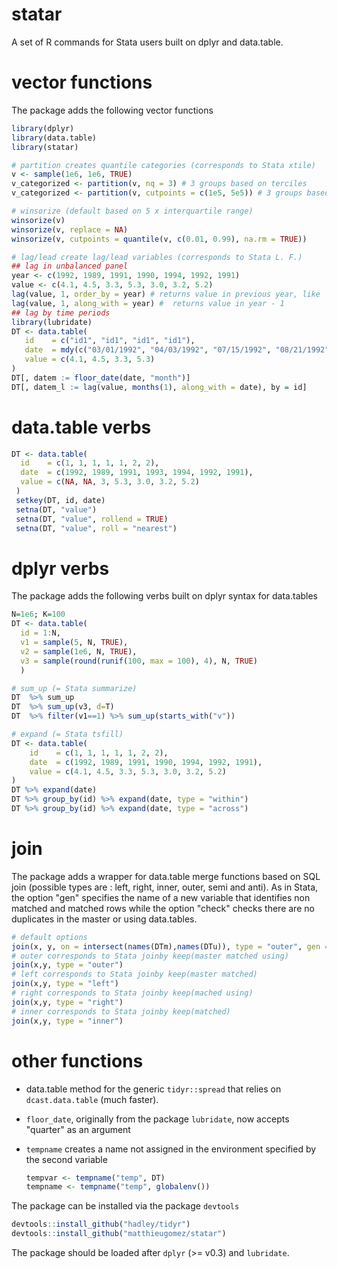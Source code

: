 statar
======

A set of R commands for Stata users built on dplyr and data.table. 


# vector functions
The package adds the following vector functions
````R
library(dplyr)
library(data.table)
library(statar)

# partition creates quantile categories (corresponds to Stata xtile)
v <- sample(1e6, 1e6, TRUE)                   
v_categorized <- partition(v, nq = 3) # 3 groups based on terciles
v_categorized <- partition(v, cutpoints = c(1e5, 5e5)) # 3 groups based on two cutpoints

# winsorize (default based on 5 x interquartile range)
winsorize(v)
winsorize(v, replace = NA)
winsorize(v, cutpoints = quantile(v, c(0.01, 0.99), na.rm = TRUE))

# lag/lead create lag/lead variables (corresponds to Stata L. F.)
## lag in unbalanced panel
year <- c(1992, 1989, 1991, 1990, 1994, 1992, 1991)
value <- c(4.1, 4.5, 3.3, 5.3, 3.0, 3.2, 5.2)
lag(value, 1, order_by = year) # returns value in previous year, like  dplyr::lag
lag(value, 1, along_with = year) #  returns value in year - 1
## lag by time periods
library(lubridate)
DT <- data.table(     
   id    = c("id1", "id1", "id1", "id1"),
   date  = mdy(c("03/01/1992", "04/03/1992", "07/15/1992", "08/21/1992")),
   value = c(4.1, 4.5, 3.3, 5.3)
)
DT[, datem := floor_date(date, "month")]
DT[, datem_l := lag(value, months(1), along_with = date), by = id] 
````
# data.table verbs

````R
DT <- data.table(
  id    = c(1, 1, 1, 1, 1, 2, 2),
  date  = c(1992, 1989, 1991, 1993, 1994, 1992, 1991),
  value = c(NA, NA, 3, 5.3, 3.0, 3.2, 5.2)
 )
 setkey(DT, id, date)
 setna(DT, "value")
 setna(DT, "value", rollend = TRUE)
 setna(DT, "value", roll = "nearest")
````

# dplyr verbs
The package adds the following verbs built on dplyr syntax for data.tables

````R
N=1e6; K=100
DT <- data.table(
  id = 1:N,
  v1 = sample(5, N, TRUE),
  v2 = sample(1e6, N, TRUE),
  v3 = sample(round(runif(100, max = 100), 4), N, TRUE)
  )

# sum_up (= Stata summarize)
DT  %>% sum_up
DT  %>% sum_up(v3, d=T)
DT  %>% filter(v1==1) %>% sum_up(starts_with("v"))

# expand (= Stata tsfill)
DT <- data.table(
    id    = c(1, 1, 1, 1, 1, 2, 2),
    date  = c(1992, 1989, 1991, 1990, 1994, 1992, 1991),
    value = c(4.1, 4.5, 3.3, 5.3, 3.0, 3.2, 5.2)
)
DT %>% expand(date)
DT %>% group_by(id) %>% expand(date, type = "within")
DT %>% group_by(id) %>% expand(date, type = "across")
````


# join
The package adds a wrapper for data.table merge functions based on SQL join (possible types are : left, right, inner, outer,  semi and anti). As in Stata, the option "gen" specifies the name of a new variable that identifies non matched and matched rows while the option "check"  checks there are no duplicates in the master or using data.tables. 

````R
# default options
join(x, y, on = intersect(names(DTm),names(DTu)), type = "outer", gen = FALSE, check = "m:m")
# outer corresponds to Stata joinby keep(master matched using)
join(x,y, type = "outer")
# left corresponds to Stata joinby keep(master matched)
join(x,y, type = "left")
# right corresponds to Stata joinby keep(mached using)
join(x,y, type = "right")
# inner corresponds to Stata joinby keep(matched)
join(x,y, type = "inner")
````

# other functions
-  data.table method for the generic `tidyr::spread` that relies on `dcast.data.table` (much faster).
- `floor_date`, originally from the package `lubridate`, now accepts "quarter" as an argument 
- `tempname` creates a name not assigned in the environment specified by the second variable

	````R
	tempvar <- tempname("temp", DT)
	tempname <- tempname("temp", globalenv())
	````

The package can be installed via the package `devtools`

````R
devtools::install_github("hadley/tidyr")
devtools::install_github("matthieugomez/statar")
````
The package should be loaded after `dplyr` (>= v0.3) and `lubridate`.
